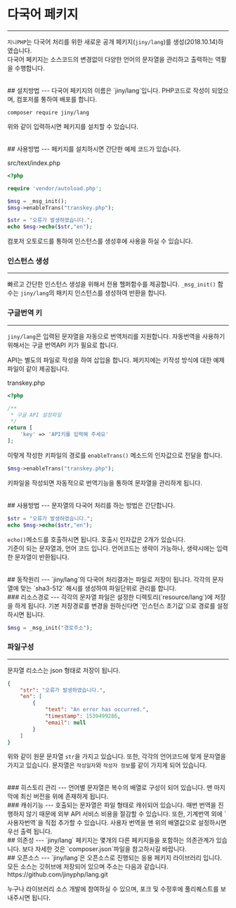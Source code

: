 # 다국어 페키지
---
`지니PHP`는 다국어 처리를 위한 새로운 공개 페키지(`jiny/lang`)를 생성(2018.10.14)하였습니다.  
다국어 페키지는 소스코드의 변경없이 다양한 언어의 문자열을 관리하고 출력하는 역활을 수행합니다.  

<br>
## 설치방법
---
다국어 페키지의 이름은 `jiny/lang`입니다. PHP코드로 작성이 되었으며, 컴포저를 통하여 배포를 합니다.

```
composer require jiny/lang
```

위와 같이 입력하시면 페키지를 설치할 수 있습니다.

<br>
## 사용방법
---
페키지를 설치하시면 간단한 예제 코드가 있습니다.

src/text/index.php
```php
<?php

require 'vendor/autoload.php';

$msg = _msg_init();
$msg->enableTrans("transkey.php");

$str = "오류가 발생하였습니다.";
echo $msg->echo($str,"en");
```

컴포저 오토로드를 통하여 인스턴스를 생성후에 사용을 하실 수 있습니다.

### 인스턴스 생성
---
빠르고 간단한 인스턴스 생성을 위해서 전용 헬퍼함수를 제공합니다. `_msg_init()` 함수는 `jiny/lang`의 패키지 인스턴스를 생성하여 반환을 합니다.

### 구글번역 키
---
`jiny/lang`은 입력된 문자열을 자동으로 번역처리를 지원합니다. 자동번역을 사용하기 위해서는 구글 번역API 키가 필요로 합니다.  

API는 별도의 파일로 작성을 하여 삽입을 합니다. 페키지에는 키작성 방식에 대한 예제파일이 같이 제공됩니다.

transkey.php
```php
<?php

/**
 * 구글 API 설정파일
 */
return [
    'key' => 'API키를 입력해 주세요'
];
```

이렇게 작성한 키파일의 경로를 `enableTrans()` 메소드의 인자값으로 전달을 합니다.

```php
$msg->enableTrans("transkey.php");
```
키파일을 작성되면 자동적으로 번역기능을 통하여 문자열을 관리하게 됩니다.

<br>
## 사용방법
---
문자열의 다국어 처리를 하는 방법은 간단합니다.

```php
$str = "오류가 발생하였습니다.";
echo $msg->echo($str,"en");
```

`echo()`메소드를 호출하시면 됩니다. 호출시 인자값은 2개가 있습니다.  
기준이 되는 문자열과, 언어 코드 입니다. 언어코드는 생략이 가능하나, 생략시에는 입력한 문자열이 반환됩니다.  

<br>
## 동작원리
---
`jiny/lang`의 다국어 처리결과는 파일로 저장이 됩니다.  
각각의 문자열에 맞는 `sha3-512` 해시를 생성하여 파일단위로 관리를 합니다. 

<br>
### 리소스경로
---
각각의 문자열 파일은 설정한 디렉토리(`resource/lang`)에 저장을 하게 됩니다.
기본 저장경로를 변경을 원하신다면 `인스턴스 초기값`으로 경로를 설정하시면 됩니다.  

```php
$msg = _msg_init("경로주소");
```

### 파일구성
---
문자열 리소스는 json 형태로 저장이 됩니다.

```json
{
    "str": "오류가 발생하였습니다.",
    "en": [
        {
            "text": "An error has occurred.",
            "timestamp": 1539499286,
            "email": null
        }
    ]
}
```

위와 같이 원문 문자열 `str`을 가지고 있습니다. 또한, 각각의 언어코드에 맞게 문자열을 가지고 있습니다.
문자열은 `작성일자`와 `작성자 정보`를 같이 가지게 되어 있습니다.

<br>
### 히스토리 관리
---
언어별 문자열은 복수의 배열로 구성이 되어 있습니다. 맨 마지막에 최신 버전을 위에 존재하게 됩니다.

<br>
### 캐쉬기능
---
호출되는 문자열은 파일 형태로 캐쉬되어 있습니다. 매번 번역을 진행하지 않기 때문에 외부 API 서비스 비용을 절감할 수 있습니다.  
또한, 기계번역 외에 `사용자번역`을 직접 추가할 수 있습니다. 사용자 번역을 맨 위의 배열값으로 설정하시면 우선 출력 됩니다.

<br>
## 의존성
---
`jiny/lang` 페키지는 몇개의 다른 페키지들을 포함하는 의존관계가 있습니다.  
보다 자세한 것은 `composer.json`파일을 참고하시길 바랍니다.

<br>
## 오픈소스
---
`jiny/lang`은 오픈소스로 진행되는 응용 페키지 라이브러리 입니다. 모든 소스는 깃허브에 저장되어 있으며 주소는 다음과 같습니다.  
https://github.com/jinyphp/lang.git

누구나 라이브러리 소스 개발에 참여하실 수 있으며, 포크 및 수정후에 풀리퀘스트를 보내주시면 됩니다.

<br>
<br>